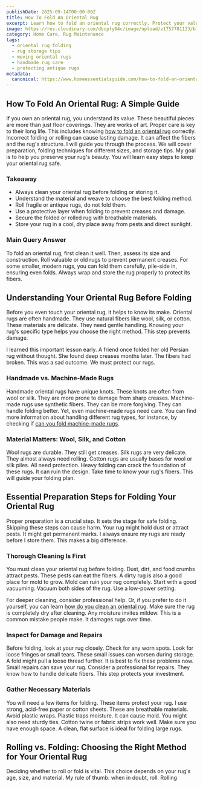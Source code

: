 ```yaml
---
publishDate: 2025-09-14T00:00:00Z
title: How To Fold An Oriental Rug
excerpt: Learn how to fold an oriental rug correctly. Protect your valuable rug during moving or storage with our simple step-by-step guide. Avoid damage and preserve its beauty.
image: https://res.cloudinary.com/dbcpfy04c/image/upload/v1757781133/blog_image_1757781133_qhv5jl.webp
category: Home Care, Rug Maintenance
tags:
  - oriental rug folding
  - rug storage tips
  - moving oriental rugs
  - handmade rug care
  - protecting antique rugs
metadata:
  canonical: https://www.homeessentialsguide.com/how-to-fold-an-oriental-rug
---
```


## How To Fold An Oriental Rug: A Simple Guide

If you own an oriental rug, you understand its value. These beautiful pieces are more than just floor coverings. They are works of art. Proper care is key to their long life. This includes knowing [how to fold an oriental rug](https://www.homeessentialsguide.com/how-to-fold-an-oriental-rug) correctly. Incorrect folding or rolling can cause lasting damage. It can affect the fibers and the rug's structure. I will guide you through the process. We will cover preparation, folding techniques for different sizes, and storage tips. My goal is to help you preserve your rug's beauty. You will learn easy steps to keep your oriental rug safe.

### Takeaway

*   Always clean your oriental rug before folding or storing it.
*   Understand the material and weave to choose the best folding method.
*   Roll fragile or antique rugs, do not fold them.
*   Use a protective layer when folding to prevent creases and damage.
*   Secure the folded or rolled rug with breathable materials.
*   Store your rug in a cool, dry place away from pests and direct sunlight.

### Main Query Answer

To fold an oriental rug, first clean it well. Then, assess its size and construction. Roll valuable or old rugs to prevent permanent creases. For some smaller, modern rugs, you can fold them carefully, pile-side in, ensuring even folds. Always wrap and store the rug properly to protect its fibers.

## Understanding Your Oriental Rug Before Folding

Before you even touch your oriental rug, it helps to know its make. Oriental rugs are often handmade. They use natural fibers like wool, silk, or cotton. These materials are delicate. They need gentle handling. Knowing your rug's specific type helps you choose the right method. This step prevents damage.

I learned this important lesson early. A friend once folded her old Persian rug without thought. She found deep creases months later. The fibers had broken. This was a sad outcome. We must protect our rugs.

### Handmade vs. Machine-Made Rugs

Handmade oriental rugs have unique knots. These knots are often from wool or silk. They are more prone to damage from sharp creases. Machine-made rugs use synthetic fibers. They can be more forgiving. They can handle folding better. Yet, even machine-made rugs need care. You can find more information about handling different rug types, for instance, by checking if [can you fold machine-made rugs](https://homeessentialsguide.com/can-you-fold-machine-made-rugs).

### Material Matters: Wool, Silk, and Cotton

Wool rugs are durable. They still get creases. Silk rugs are very delicate. They almost always need rolling. Cotton rugs are usually bases for wool or silk piles. All need protection. Heavy folding can crack the foundation of these rugs. It can ruin the design. Take time to know your rug's fibers. This will guide your folding plan.

## Essential Preparation Steps for Folding Your Oriental Rug

Proper preparation is a crucial step. It sets the stage for safe folding. Skipping these steps can cause harm. Your rug might hold dust or attract pests. It might get permanent marks. I always ensure my rugs are ready before I store them. This makes a big difference.

### Thorough Cleaning Is First

You must clean your oriental rug before folding. Dust, dirt, and food crumbs attract pests. These pests can eat the fibers. A dirty rug is also a good place for mold to grow. Mold can ruin your rug completely. Start with a good vacuuming. Vacuum both sides of the rug. Use a low-power setting.

For deeper cleaning, consider professional help. Or, if you prefer to do it yourself, you can learn [how do you clean an oriental rug](https://homeessentialsguide.com/how-do-you-clean-an-oriental-rug). Make sure the rug is completely dry after cleaning. Any moisture invites mildew. This is a common mistake people make. It damages rugs over time.

### Inspect for Damage and Repairs

Before folding, look at your rug closely. Check for any worn spots. Look for loose fringes or small tears. These small issues can worsen during storage. A fold might pull a loose thread further. It is best to fix these problems now. Small repairs can save your rug. Consider a professional for repairs. They know how to handle delicate fibers. This step protects your investment.

### Gather Necessary Materials

You will need a few items for folding. These items protect your rug. I use strong, acid-free paper or cotton sheets. These are breathable materials. Avoid plastic wraps. Plastic traps moisture. It can cause mold. You might also need sturdy ties. Cotton twine or fabric strips work well. Make sure you have enough space. A clean, flat surface is ideal for folding large rugs.

## Rolling vs. Folding: Choosing the Right Method for Your Oriental Rug

Deciding whether to roll or fold is vital. This choice depends on your rug's age, size, and material. My rule of thumb: when in doubt, roll. Rolling